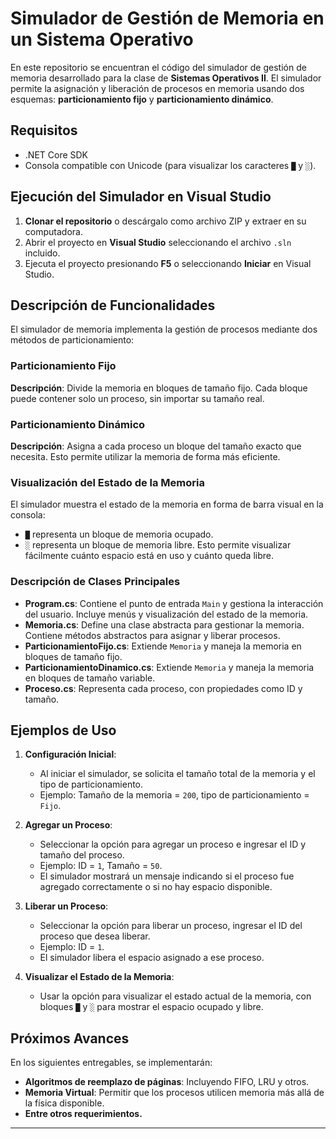 # Simulador de Gestión de Memoria en un Sistema Operativo
En este repositorio se encuentran el código del simulador de gestión de memoria desarrollado para la clase de **Sistemas Operativos II**.
El simulador permite la asignación y liberación de procesos en memoria usando dos esquemas: **particionamiento fijo** y **particionamiento dinámico**. 

## Requisitos
- .NET Core SDK
- Consola compatible con Unicode (para visualizar los caracteres `█` y `░`).


## Ejecución del Simulador en Visual Studio
1. **Clonar el repositorio** o descárgalo como archivo ZIP y extraer en su computadora.
2. Abrir el proyecto en **Visual Studio** seleccionando el archivo `.sln` incluido.
3. Ejecuta el proyecto presionando **F5** o seleccionando **Iniciar** en Visual Studio.

## Descripción de Funcionalidades
El simulador de memoria implementa la gestión de procesos mediante dos métodos de particionamiento:

### Particionamiento Fijo
**Descripción**: Divide la memoria en bloques de tamaño fijo. Cada bloque puede contener solo un proceso, sin importar su tamaño real.

### Particionamiento Dinámico
**Descripción**: Asigna a cada proceso un bloque del tamaño exacto que necesita. Esto permite utilizar la memoria de forma más eficiente.


### Visualización del Estado de la Memoria
El simulador muestra el estado de la memoria en forma de barra visual en la consola:
- `█` representa un bloque de memoria ocupado.
- `░` representa un bloque de memoria libre.
Esto permite visualizar fácilmente cuánto espacio está en uso y cuánto queda libre.


### Descripción de Clases Principales

- **Program.cs**: Contiene el punto de entrada `Main` y gestiona la interacción del usuario. Incluye menús y visualización del estado de la memoria.
- **Memoria.cs**: Define una clase abstracta para gestionar la memoria. Contiene métodos abstractos para asignar y liberar procesos.
- **ParticionamientoFijo.cs**: Extiende `Memoria` y maneja la memoria en bloques de tamaño fijo.
- **ParticionamientoDinamico.cs**: Extiende `Memoria` y maneja la memoria en bloques de tamaño variable.
- **Proceso.cs**: Representa cada proceso, con propiedades como ID y tamaño.


## Ejemplos de Uso

1. **Configuración Inicial**:
   - Al iniciar el simulador, se solicita el tamaño total de la memoria y el tipo de particionamiento.
   - Ejemplo: Tamaño de la memoria = `200`, tipo de particionamiento = `Fijo`.

2. **Agregar un Proceso**:
   - Seleccionar la opción para agregar un proceso e ingresar el ID y tamaño del proceso.
   - Ejemplo: ID = `1`, Tamaño = `50`.
   - El simulador mostrará un mensaje indicando si el proceso fue agregado correctamente o si no hay espacio disponible.

3. **Liberar un Proceso**:
   - Seleccionar la opción para liberar un proceso, ingresar el ID del proceso que desea liberar.
   - Ejemplo: ID = `1`.
   - El simulador libera el espacio asignado a ese proceso.

4. **Visualizar el Estado de la Memoria**:
   - Usar la opción para visualizar el estado actual de la memoria, con bloques `█` y `░` para mostrar el espacio ocupado y libre.

## Próximos Avances

En los siguientes entregables, se implementarán:
- **Algoritmos de reemplazo de páginas**: Incluyendo FIFO, LRU y otros.
- **Memoria Virtual**: Permitir que los procesos utilicen memoria más allá de la física disponible.
- **Entre otros requerimientos.**
---
